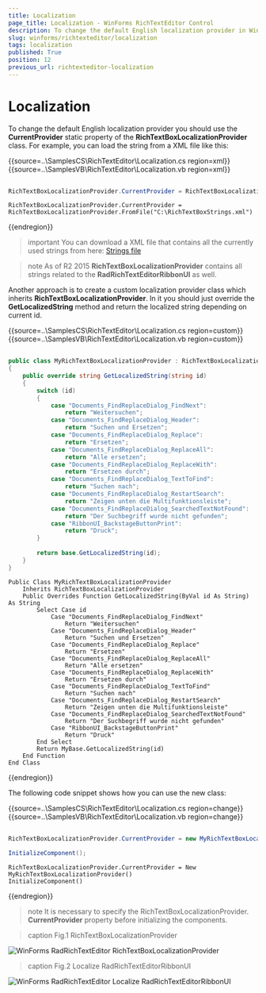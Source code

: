 ```yaml
---
title: Localization
page_title: Localization - WinForms RichTextEditor Control
description: To change the default English localization provider in WinForms RichTextEditor, you should use the CurrentProvider static property of the RichTextBoxLocalizationProvider class.
slug: winforms/richtexteditor/localization
tags: localization
published: True
position: 12
previous_url: richtexteditor-localization
---
```


# Localization

To change the default English localization provider you should use the __CurrentProvider__ static property of the          __RichTextBoxLocalizationProvider__ class. For example, you can load the string from a XML file like this:

{{source=..\SamplesCS\RichTextEditor\Localization.cs region=xml}} 
{{source=..\SamplesVB\RichTextEditor\Localization.vb region=xml}} 

````C#
            
RichTextBoxLocalizationProvider.CurrentProvider = RichTextBoxLocalizationProvider.FromFile(@"C:\RichTextBoxStrings.xml");

````
````VB.NET
RichTextBoxLocalizationProvider.CurrentProvider = RichTextBoxLocalizationProvider.FromFile("C:\RichTextBoxStrings.xml")

````

{{endregion}} 

>important You can download a XML file that contains all the currently used strings from here: [Strings file](https://github.com/telerik/winforms-sdk/blob/master/Localization%20Providers/RichTextBoxStrings.xml)
>

>note As of R2 2015 __RichTextBoxLocalizationProvider__ contains all strings related to the __RadRichTextEditorRibbonUI__ as well.
>

Another approach is to create a custom localization provider class which inherits __RichTextBoxLocalizationProvider__. In it you should just override the __GetLocalizedString__  method and return the localized string depending on current id.

{{source=..\SamplesCS\RichTextEditor\Localization.cs region=custom}} 
{{source=..\SamplesVB\RichTextEditor\Localization.vb region=custom}} 

````C#
    
public class MyRichTextBoxLocalizationProvider : RichTextBoxLocalizationProvider
{
    public override string GetLocalizedString(string id)
    {
        switch (id)
        {
            case "Documents_FindReplaceDialog_FindNext":
                return "Weitersuchen";
            case "Documents_FindReplaceDialog_Header":
                return "Suchen und Ersetzen";
            case "Documents_FindReplaceDialog_Replace":
                return "Ersetzen";
            case "Documents_FindReplaceDialog_ReplaceAll":
                return "Alle ersetzen";
            case "Documents_FindReplaceDialog_ReplaceWith":
                return "Ersetzen durch";
            case "Documents_FindReplaceDialog_TextToFind":
                return "Suchen nach";
            case "Documents_FindReplaceDialog_RestartSearch":
                return "Zeigen unten die Multifunktionsleiste";
            case "Documents_FindReplaceDialog_SearchedTextNotFound":
                return "Der Suchbegriff wurde nicht gefunden";
            case "RibbonUI_BackstageButtonPrint":
                return "Druck";
        }
    
        return base.GetLocalizedString(id);
    }
}

````
````VB.NET
Public Class MyRichTextBoxLocalizationProvider
    Inherits RichTextBoxLocalizationProvider
    Public Overrides Function GetLocalizedString(ByVal id As String) As String
        Select Case id
            Case "Documents_FindReplaceDialog_FindNext"
                Return "Weitersuchen"
            Case "Documents_FindReplaceDialog_Header"
                Return "Suchen und Ersetzen"
            Case "Documents_FindReplaceDialog_Replace"
                Return "Ersetzen"
            Case "Documents_FindReplaceDialog_ReplaceAll"
                Return "Alle ersetzen"
            Case "Documents_FindReplaceDialog_ReplaceWith"
                Return "Ersetzen durch"
            Case "Documents_FindReplaceDialog_TextToFind"
                Return "Suchen nach"
            Case "Documents_FindReplaceDialog_RestartSearch"
                Return "Zeigen unten die Multifunktionsleiste"
            Case "Documents_FindReplaceDialog_SearchedTextNotFound"
                Return "Der Suchbegriff wurde nicht gefunden"
            Case "RibbonUI_BackstageButtonPrint"
                Return "Druck"
        End Select
        Return MyBase.GetLocalizedString(id)
    End Function
End Class

````

{{endregion}} 

The following code snippet shows how you can use the new class:

{{source=..\SamplesCS\RichTextEditor\Localization.cs region=change}} 
{{source=..\SamplesVB\RichTextEditor\Localization.vb region=change}} 

````C#
            
RichTextBoxLocalizationProvider.CurrentProvider = new MyRichTextBoxLocalizationProvider();
            
InitializeComponent();

````
````VB.NET
RichTextBoxLocalizationProvider.CurrentProvider = New MyRichTextBoxLocalizationProvider()
InitializeComponent()

````

{{endregion}} 


>note It is necessary to specify the RichTextBoxLocalizationProvider. __CurrentProvider__ property before initializing the components.
>

>caption Fig.1 RichTextBoxLocalizationProvider

![WinForms RadRichTextEditor RichTextBoxLocalizationProvider](images/richtexteditor-localization001.png)
>caption Fig.2 Localize RadRichTextEditorRibbonUI

![WinForms RadRichTextEditor Localize RadRichTextEditorRibbonUI](images/richtexteditor-localization002.png)


